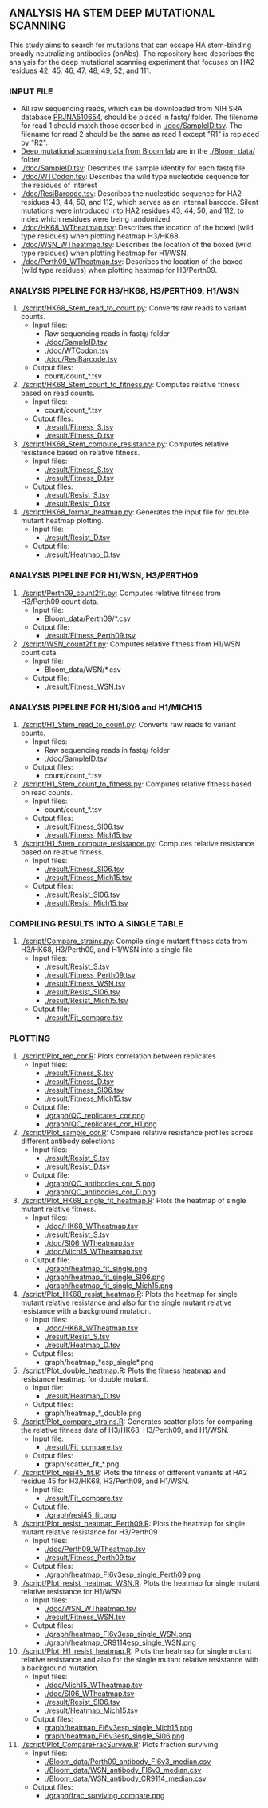 ## ANALYSIS HA STEM DEEP MUTATIONAL SCANNING
This study aims to search for mutations that can escape HA stem-binding broadly neutralizing antibodies (bnAbs). The repository here describes the analysis for the deep mutational scanning experiment that focuses on HA2 residues 42, 45, 46, 47, 48, 49, 52, and 111.

### INPUT FILE
* All raw sequencing reads, which can be downloaded from NIH SRA database [PRJNA510654](https://www.ncbi.nlm.nih.gov/bioproject/PRJNA510654), should be placed in fastq/ folder. The filename for read 1 should match those described in [./doc/SampleID.tsv](./doc/SampleID.tsv). The filename for read 2 should be the same as read 1 except "R1" is replaced by "R2".
* [Deep mutational scanning data from Bloom lab](https://github.com/jbloomlab/HA\_stalkbnAb\_MAP) are in the [./Bloom\_data/](./Bloom\_data/) folder
* [./doc/SampleID.tsv](./doc/SampleID.tsv): Describes the sample identity for each fastq file.
* [./doc/WTCodon.tsv](./doc/WTCodon.tsv): Describes the wild type nucleotide sequence for the residues of interest
* [./doc/ResiBarcode.tsv](./doc/ResiBarcode.tsv): Describes the nucleotide sequence for HA2 residues 43, 44, 50, and 112, which serves as an internal barcode. Silent mutations were introduced into HA2 residues 43, 44, 50, and 112, to index which residues were being randomized. 
* [./doc/HK68\_WTheatmap.tsv](./doc/HK68\_WTheatmap.tsv): Describes the location of the boxed (wild type residues) when plotting heatmap H3/HK68.
* [./doc/WSN\_WTheatmap.tsv](./doc/WSN\_WTheatmap.tsv): Describes the location of the boxed (wild type residues) when plotting heatmap for H1/WSN.
* [./doc/Perth09\_WTheatmap.tsv](./doc/Perth09\_WTheatmap.tsv): Describes the location of the boxed (wild type residues) when plotting heatmap for H3/Perth09.

### ANALYSIS PIPELINE FOR H3/HK68, H3/PERTH09, H1/WSN
1. [./script/HK68\_Stem\_read\_to\_count.py](./script/HK68_Stem_read_to_count.py): Converts raw reads to variant counts.
    - Input files: 
      - Raw sequencing reads in fastq/ folder
      - [./doc/SampleID.tsv](./doc/SampleID.tsv)
      - [./doc/WTCodon.tsv](./doc/WTCodon.tsv)
      - [./doc/ResiBarcode.tsv](./doc/ResiBarcode.tsv)
    - Output files:
      - count/count\_\*.tsv
2. [./script/HK68\_Stem\_count\_to\_fitness.py](./script/HK68_Stem_count_to_fitness.py): Computes relative fitness based on read counts.
    - Input files:
      - count/count\_\*.tsv
    - Output files:
      - [./result/Fitness\_S.tsv](./result/Fitness\_S.tsv)
      - [./result/Fitness\_D.tsv](./result/Fitness\_D.tsv)
3. [./script/HK68\_Stem\_compute\_resistance.py](./script/HK68\_Stem\_compute\_resistance.py): Computes relative resistance based on relative fitness.
    - Input files:
      - [./result/Fitness\_S.tsv](./result/Fitness\_S.tsv)
      - [./result/Fitness\_D.tsv](./result/Fitness\_D.tsv)
    - Output files:
      - [./result/Resist\_S.tsv](./result/Resist\_S.tsv)
      - [./result/Resist\_D.tsv](./result/Resist\_D.tsv)
4. [./script/HK68\_format\_heatmap.py](./script/HK68\_format\_heatmap.py): Generates the input file for double mutant heatmap plotting.
    - Input file:
      - [./result/Resist\_D.tsv](./result/Resist\_D.tsv)
    - Output file:
      - [./result/Heatmap\_D.tsv](./result/Heatmap\_D.tsv)

### ANALYSIS PIPELINE FOR H1/WSN, H3/PERTH09
1. [./script/Perth09\_count2fit.py](./script/Perth09\_count2fit.py): Computes relative fitness from H3/Perth09 count data.
    - Input file:
      - Bloom\_data/Perth09\/\*.csv
    - Output file:
      - [./result/Fitness\_Perth09.tsv](./result/Fitness\_Perth09.tsv)
2. [./script/WSN\_count2fit.py](./script/WSN\_count2fit.py): Computes relative fitness from H1/WSN count data.
    - Input file:
      - Bloom\_data/WSN/\*.csv
    - Output file:
      - [./result/Fitness\_WSN.tsv](./result/Fitness\_WSN.tsv)

### ANALYSIS PIPELINE FOR H1/SI06 and H1/MICH15
1. [./script/H1\_Stem\_read\_to\_count.py](./script/H1_Stem_read_to_count.py): Converts raw reads to variant counts.
    - Input files: 
      - Raw sequencing reads in fastq/ folder
      - [./doc/SampleID.tsv](./doc/SampleID.tsv)
    - Output files:
      - count/count\_\*.tsv
2. [./script/H1\_Stem\_count\_to\_fitness.py](./script/H1_Stem_count_to_fitness.py): Computes relative fitness based on read counts.
    - Input files:
      - count/count\_\*.tsv
    - Output files:
      - [./result/Fitness\_SI06.tsv](./result/Fitness\_SI06.tsv)
      - [./result/Fitness\_Mich15.tsv](./result/Fitness\_Mich15.tsv) 
3. [./script/H1\_Stem\_compute\_resistance.py](./script/H1\_Stem\_compute\_resistance.py): Computes relative resistance based on relative fitness.
    - Input files:
      - [./result/Fitness\_SI06.tsv](./result/Fitness\_SI06.tsv)
      - [./result/Fitness\_Mich15.tsv](./result/Fitness\_Mich15.tsv)
    - Output files:
      - [./result/Resist\_SI06.tsv](./result/Resist\_SI06.tsv)
      - [./result/Resist\_Mich15.tsv](./result/Resist\_Mich15.tsv)

### COMPILING RESULTS INTO A SINGLE TABLE
1. [./script/Compare\_strains.py](./script/Compare\_strains.py): Compile single mutant fitness data from H3/HK68, H3/Perth09, and H1/WSN into a single file
    - Input files:
      - [./result/Resist\_S.tsv](./result/Resist\_S.tsv)
      - [./result/Fitness\_Perth09.tsv](./result/Fitness\_Perth09.tsv)
      - [./result/Fitness\_WSN.tsv](./result/Fitness\_WSN.tsv)
      - [./result/Resist\_SI06.tsv](./result/Resist\_SI06.tsv)
      - [./result/Resist\_Mich15.tsv](./result/Resist\_Mich15.tsv)
    - Output file:
      - [./result/Fit\_compare.tsv](./result/Fit\_compare.tsv)

### PLOTTING
1. [./script/Plot\_rep\_cor.R](./script/Plot\_rep\_cor.R): Plots correlation between replicates 
    - Input files: 
      - [./result/Fitness\_S.tsv](./result/Fitness\_S.tsv)
      - [./result/Fitness\_D.tsv](./result/Fitness\_D.tsv)
      - [./result/Fitness\_SI06.tsv](./result/Fitness\_SI06.tsv)
      - [./result/Fitness\_Mich15.tsv](./result/Fitness\_Mich15.tsv)
    - Output file:
      - [./graph/QC\_replicates\_cor.png](./graph/QC\_replicates\_cor.png)
      - [./graph/QC\_replicates\_cor\_H1.png](./graph/QC\_replicates\_cor\_H1.png)
2. [./script/Plot\_sample\_cor.R](./script/Plot\_sample\_cor.R): Compare relative resistance profiles across different antibody selections
   - Input files: 
      - [./result/Resist\_S.tsv](./result/Resist\_S.tsv)
      - [./result/Resist\_D.tsv](./result/Resist\_D.tsv)
   - Output file: 
      - [./graph/QC\_antibodies\_cor\_S.png](./graph/QC\_antibodies\_cor\_S.png)
      - [./graph/QC\_antibodies\_cor\_D.png](./graph/QC\_antibodies\_cor\_D.png)
3. [./script/Plot\_HK68\_single\_fit\_heatmap.R](./script/Plot\_HK68\_single\_fit\_heatmap.R): Plots the heatmap of single mutant relative fitness.
    - Input files:
      - [./doc/HK68\_WTheatmap.tsv](./doc/HK68\_WTheatmap.tsv)
      - [./result/Resist\_S.tsv](./result/Resist\_S.tsv)
      - [./doc/SI06\_WTheatmap.tsv](./doc/SI06\_WTheatmap.tsv)
      - [./doc/Mich15\_WTheatmap.tsv](./doc/Mich15\_WTheatmap.tsv)
    - Output file:
      - [./graph/heatmap\_fit\_single.png](./graph/heatmap\_fit\_single.png)
      - [./graph/heatmap\_fit\_single\_SI06.png](./graph/heatmap\_fit\_single\_SI06.png)
      - [./graph/heatmap\_fit\_single\_Mich15.png](./graph/heatmap\_fit\_single\_Mich15.png)
4. [./script/Plot\_HK68\_resist\_heatmap.R](./script/Plot\_HK68\_resist\_heatmap.R): Plots the heatmap for single mutant relative resistance and also for the single mutant relative resistance with a background mutation.
    - Input files:
      - [./doc/HK68\_WTheatmap.tsv](./doc/HK68\_WTheatmap.tsv)
      - [./result/Resist\_S.tsv](./result/Resist\_S.tsv)
      - [./result/Heatmap\_D.tsv](./result/Heatmap\_D.tsv)
    - Output files:
      - graph/heatmap\_\*esp\_single\*.png
5. [./script/Plot\_double\_heatmap.R](./script/Plot\_double\_heatmap.R): Plots the fitness heatmap and resistance heatmap for double mutant.
    - Input file:
      - [./result/Heatmap\_D.tsv](./result/Heatmap\_D.tsv)
    - Output files:
      - graph/heatmap\_\*\_double.png
6. [./script/Plot\_compare\_strains.R](./script/Plot\_compare\_strains.R): Generates scatter plots for comparing the relative fitness data of H3/HK68, H3/Perth09, and H1/WSN.
    - Input file:
      - [./result/Fit\_compare.tsv](./result/Fit\_compare.tsv)
    - Output files:
      - graph/scatter\_fit\_\*.png
7. [./script/Plot\_resi45\_fit.R](./script/Plot\_resi45\_fit.R): Plots the fitness of different variants at HA2 residue 45 for H3/HK68, H3/Perth09, and H1/WSN. 
    - Input file:
      - [./result/Fit\_compare.tsv](./result/Fit\_compare.tsv)
    - Output file:
      - [./graph/resi45\_fit.png](./graph/resi45\_fit.png)
8. [./script/Plot\_resist\_heatmap\_Perth09.R](./script/Plot\_resist\_heatmap\_Perth09.R): Plots the heatmap for single mutant relative resistance for H3/Perth09
    - Input files:
      - [./doc/Perth09\_WTheatmap.tsv](./doc/Perth09\_WTheatmap.tsv)
      - [./result/Fitness\_Perth09.tsv](./result/Fitness\_Perth09.tsv)
    - Output files:
      - [./graph/heatmap\_FI6v3esp\_single\_Perth09.png](./graph/heatmap\_FI6v3esp\_single\_Perth09.png)
9. [./script/Plot\_resist\_heatmap\_WSN.R](./script/Plot\_resist\_heatmap\_WSN.R): Plots the heatmap for single mutant relative resistance for H1/WSN
    - Input files:
      - [./doc/WSN\_WTheatmap.tsv](./doc/WSN\_WTheatmap.tsv)
      - [./result/Fitness\_WSN.tsv](./result/Fitness\_WSN.tsv)
    - Output files:
      - [./graph/heatmap\_FI6v3esp\_single\_WSN.png](./graph/heatmap\_FI6v3esp\_single\_WSN.png)
      - [./graph/heatmap\_CR9114esp\_single\_WSN.png](./graph/heatmap\_CR9114esp\_single\_WSN.png)
10. [./script/Plot\_H1\_resist\_heatmap.R](./script/Plot\_H1\_resist\_heatmap.R): Plots the heatmap for single mutant relative resistance and also for the single mutant relative resistance with a background mutation.
    - Input files:
      - [./doc/Mich15\_WTheatmap.tsv](./doc/SI06\_WTheatmap.tsv)
      - [./doc/SI06\_WTheatmap.tsv](./doc/Mich15\_WTheatmap.tsv)
      - [./result/Resist\_SI06.tsv](./result/Resist\_SI06.tsv)
      - [./result/Heatmap\_Mich15.tsv](./result/Heatmap\_Mich15.tsv)
    - Output files:
      - [graph/heatmap\_FI6v3esp\_single\_Mich15.png](graph/heatmap\_FI6v3esp\_single\_Mich15.png)
      - [graph/heatmap\_FI6v3esp\_single\_SI06.png](graph/heatmap\_FI6v3esp\_single\_SI06.png)
11. [./script/Plot\_CompareFracSurvive.R](./script/Plot\_CompareFracSurvive.R): Plots fraction surviving
    - Input files:
      - [./Bloom_data/Perth09\_antibody\_FI6v3\_median.csv](./Bloom_data/Perth09\_antibody\_FI6v3\_median.csv)
      - [./Bloom\_data/WSN\_antibody\_FI6v3\_median.csv](./Bloom\_data/WSN\_antibody\_FI6v3\_median.csv)
      - [./Bloom\_data/WSN\_antibody\_CR9114\_median.csv](./Bloom\_data/WSN\_antibody\_CR9114\_median.csv)
    - Output files:
      - [./graph/frac\_surviving\_compare.png](./graph/frac\_surviving\_compare.png)
